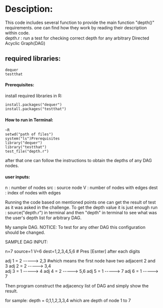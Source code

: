 # Desciption:  
This code includes several function to provide the main function "depth()" requirements. one can find how they work
by reading their description within code.  
depth.r  : run a test for checking correct depth for any arbitrary Directed Acyclic Graph(DAG)
 
## required libraries:
```
dequer
testthat
```

#### Prerequisites:

install required libraries in R:
```
install.packages("dequer")
install.packages("testthat")
```

#### How to run in Terminal:
```
~R
setwd("path of files")
system("ls")Prerequisites
library("dequer")
library("testthat")
test_file("depth.r")
```
after that one can follow the instructions to obtain the depths of any DAG nodes.

#### user inputs:
n    : number of nodes
src  : source node
V    : number of nodes with edges 
dest : index of nodes with edges
  
Running the code based on mentioned points one can get the result of test as it was asked 
in the challenge. To get the depth value it is just enough run :
source("depth.r")
in terminal and then "depth" in terminal to see what was the user's depth list for arbitrary DAG.

My sample DAG. NOTICE: To test for any other DAG this configuration should be changed.
 
SAMPLE DAG INPUT:

n=7
source=1
V=6
dest=1,2,3,4,5,6 # Pres [Esnter] after each digits

adj 1 = 2 -----> 2,3  #which means the first node have two adjacent 2 and 3
adj 2 = 2 -----> 3,4  
adj 3 = 1 -----> 4
adj 4 = 2 -----> 5,6
adj 5 = 1 -----> 7
adj 6 = 1 -----> 7
  
Then program construct the adjacency list of DAG and simply show the result.

for sample: depth = 0,1,1,2,3,3,4 which are depth of node 1 to 7





